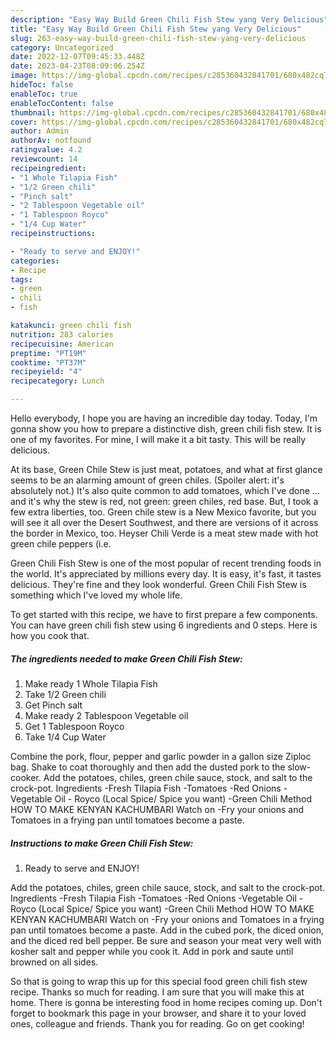 ```yaml
---
description: "Easy Way Build Green Chili Fish Stew yang Very Delicious"
title: "Easy Way Build Green Chili Fish Stew yang Very Delicious"
slug: 263-easy-way-build-green-chili-fish-stew-yang-very-delicious
category: Uncategorized
date: 2022-12-07T09:45:33.448Z
date: 2023-04-23T08:09:06.254Z
image: https://img-global.cpcdn.com/recipes/c285360432841701/680x482cq70/green-chili-fish-stew-recipe-main-photo.jpg
hideToc: false
enableToc: true
enableTocContent: false
thumbnail: https://img-global.cpcdn.com/recipes/c285360432841701/680x482cq70/green-chili-fish-stew-recipe-main-photo.jpg
cover: https://img-global.cpcdn.com/recipes/c285360432841701/680x482cq70/green-chili-fish-stew-recipe-main-photo.jpg
author: Admin
authorAv: notfound
ratingvalue: 4.2
reviewcount: 14
recipeingredient:
- "1 Whole Tilapia Fish"
- "1/2 Green chili"
- "Pinch salt"
- "2 Tablespoon Vegetable oil"
- "1 Tablespoon Royco"
- "1/4 Cup Water"
recipeinstructions:

- "Ready to serve and ENJOY!"
categories:
- Recipe
tags:
- green
- chili
- fish

katakunci: green chili fish 
nutrition: 283 calories
recipecuisine: American
preptime: "PT19M"
cooktime: "PT37M"
recipeyield: "4"
recipecategory: Lunch

---
```



Hello everybody, I hope you are having an incredible day today. Today, I'm gonna show you how to prepare a distinctive dish, green chili fish stew. It is one of my favorites. For mine, I will make it a bit tasty. This will be really delicious.

At its base, Green Chile Stew is just meat, potatoes, and what at first glance seems to be an alarming amount of green chiles. (Spoiler alert: it&#39;s absolutely not.) It&#39;s also quite common to add tomatoes, which I&#39;ve done … and it&#39;s why the stew is red, not green: green chiles, red base. But, I took a few extra liberties, too. Green chile stew is a New Mexico favorite, but you will see it all over the Desert Southwest, and there are versions of it across the border in Mexico, too. Heyser Chili Verde is a meat stew made with hot green chile peppers (i.e.

Green Chili Fish Stew is one of the most popular of recent trending foods in the world. It's appreciated by millions every day. It is easy, it's fast, it tastes delicious. They're fine and they look wonderful. Green Chili Fish Stew is something which I've loved my whole life.


To get started with this recipe, we have to first prepare a few components. You can have green chili fish stew using 6 ingredients and 0 steps. Here is how you cook that.

<!--inarticleads1-->

##### The ingredients needed to make Green Chili Fish Stew:

1. Make ready 1 Whole Tilapia Fish
1. Take 1/2 Green chili
1. Get Pinch salt
1. Make ready 2 Tablespoon Vegetable oil
1. Get 1 Tablespoon Royco
1. Take 1/4 Cup Water


Combine the pork, flour, pepper and garlic powder in a gallon size Ziploc bag. Shake to coat thoroughly and then add the dusted pork to the slow-cooker. Add the potatoes, chiles, green chile sauce, stock, and salt to the crock-pot. Ingredients -Fresh Tilapia Fish -Tomatoes -Red Onions -Vegetable Oil - Royco (Local Spice/ Spice you want) -Green Chili Method HOW TO MAKE KENYAN KACHUMBARI Watch on -Fry your onions and Tomatoes in a frying pan until tomatoes become a paste. 

<!--inarticleads2-->

##### Instructions to make Green Chili Fish Stew:


1. Ready to serve and ENJOY!

Add the potatoes, chiles, green chile sauce, stock, and salt to the crock-pot. Ingredients -Fresh Tilapia Fish -Tomatoes -Red Onions -Vegetable Oil - Royco (Local Spice/ Spice you want) -Green Chili Method HOW TO MAKE KENYAN KACHUMBARI Watch on -Fry your onions and Tomatoes in a frying pan until tomatoes become a paste. Add in the cubed pork, the diced onion, and the diced red bell pepper. Be sure and season your meat very well with kosher salt and pepper while you cook it. Add in pork and saute until browned on all sides. 

So that is going to wrap this up for this special food green chili fish stew recipe. Thanks so much for reading. I am sure that you will make this at home. There is gonna be interesting food in home recipes coming up. Don't forget to bookmark this page in your browser, and share it to your loved ones, colleague and friends. Thank you for reading. Go on get cooking!
